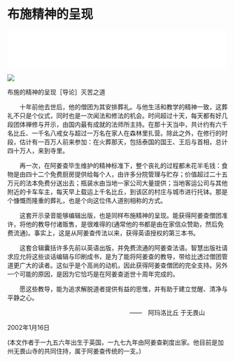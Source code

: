 # 布施精神的呈现

<iframe frameborder="0" marginwidth="0" marginheight="0" width=500 height=86 src="./mp3/26-0.mp3"></iframe>

![](./img/26-0.webp)

布施的精神的呈现［导论］灭苦之道

　　十年前他去世后，他的僧团为其安排葬礼。与他生活和教学的精神一致，这葬礼不只是个仪式，同时也是一次闻法和修法的机会。时间超过十天，每天都有好几段团体禅修与开示，由国内最有成就的法师所主持。在那十天当中，共计约有六千名比丘、一千名八戒女与超过一万名在家人在森林里扎营。除此之外，在修行的时段，估计有一百万人前来参加：在火葬那天，包括泰国的国王、王后与首相，总计四十万人，来到寺里。

　　再一次，在阿姜查毕生维护的精神标准下，整个丧礼的过程都未花半毛钱：食物是由四十二个免费厨房提供给每个人，由许多分院管理与贮存；价值超过二十五万元的法本免费分送出去；瓶装水由当地一家公司大量提供；当地客运公司与其他附近的卡车车主，每天早上载运上千名比丘，到该区的村庄与城市进行托钵。那是个慷慨而隆重的葬礼，也是个向这位伟人道别相称的方式。

　　这套开示录音能够编辑出版，也是同样布施精神的呈现。能获得阿姜查僧团准许，将他的教导付诸贩售，是很难得的(通常他的书都是由在家信众赞助，然后免费流通)。事实上，这是从阿姜查传法以来，获得英语授权的第三本书。

　　这套合辑囊括许多先前以英语出版，并免费流通的阿姜查法语。智慧出版社请求应允将这些谈话编辑与印刷成书，是为了能将阿姜查的教导，带给比透过僧团管道更广大的读者。这似乎是个高尚的动机，因此获得阿姜查僧团的完全支持。另外一个可能的原因，是因为它恰巧是在阿姜查逝世十周年完成的。

　　愿这些教导，能为追求解脱道者提供有益的思惟，并有助于建立觉醒、清净与平静之心。

　　　　　　　　　　　　　　　　　　　　——　阿玛洛比丘 于无畏山

2002年1月16日

(本文作者于一九五六年出生于英国，一九七九年由阿姜查剃度出家。他目前是加州无畏山寺的共同住持，属于阿姜查传统的一支。)

 

